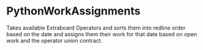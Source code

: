 # PythonWorkAssignments
Takes available Extraboard Operators and sorts them into redline order based on the date and assigns them their work for that date based on open work and the operator union contract.
